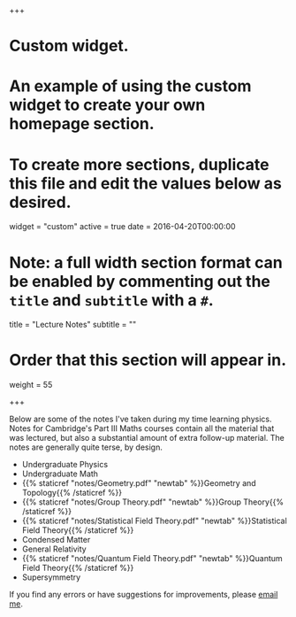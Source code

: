 +++
# Custom widget.
# An example of using the custom widget to create your own homepage section.
# To create more sections, duplicate this file and edit the values below as desired.
widget = "custom"
active = true
date = 2016-04-20T00:00:00

# Note: a full width section format can be enabled by commenting out the `title` and `subtitle` with a `#`.
title = "Lecture Notes"
subtitle = ""

# Order that this section will appear in.
weight = 55

+++

Below are some of the notes I've taken during my time learning physics. Notes for Cambridge's Part III Maths courses contain all the material that was lectured, but also a substantial amount of extra follow-up material. The notes are generally quite terse, by design.

- Undergraduate Physics
- Undergraduate Math
- {{% staticref "notes/Geometry.pdf" "newtab" %}}Geometry and Topology{{% /staticref %}}
- {{% staticref "notes/Group Theory.pdf" "newtab" %}}Group Theory{{% /staticref %}}
- {{% staticref "notes/Statistical Field Theory.pdf" "newtab" %}}Statistical Field Theory{{% /staticref %}}
- Condensed Matter
- General Relativity
- {{% staticref "notes/Quantum Field Theory.pdf" "newtab" %}}Quantum Field Theory{{% /staticref %}}
- Supersymmetry

If you find any errors or have suggestions for improvements, please [email me](mailto:kzhou7@gmail.com).
